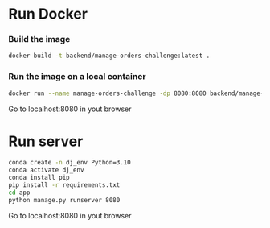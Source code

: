 # Run Docker

### Build the image

```sh
docker build -t backend/manage-orders-challenge:latest .
```

### Run the image on a local container

```sh
docker run --name manage-orders-challenge -dp 8080:8080 backend/manage-orders-challenge:latest
```

Go to localhost:8080 in yout browser

# Run server

```sh
conda create -n dj_env Python=3.10
conda activate dj_env
conda install pip
pip install -r requirements.txt
cd app
python manage.py runserver 8080
```

Go to localhost:8080 in yout browser
